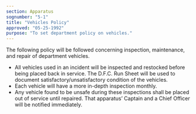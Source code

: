 ```yaml
---
section: Apparatus
sognumber: "5-1"
title: "Vehicles Policy"
approved: "05-25-1992"
purpose: "To set department policy on vehicles."
---
```


The following policy will be followed concerning inspection, maintenance, and repair of department vehicles. 

* All vehicles used in an incident will be inspected and restocked before being placed back in service. 
  The D.F.C. Run Sheet will be used to document satisfactory/unsatisfactory condition of the vehicles.
* Each vehicle will have a more in-depth inspection monthly.
* Any vehicle found to be unsafe during these inspections shall be placed out of service until repaired. 
  That apparatus’ Captain and a Chief Officer will be notified immediately. 
